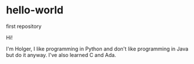 # hello-world
first repository

Hi!

I'm Holger, I like programming in Python and don't like programming in Java but do it anyway. I've also learned C and Ada.
